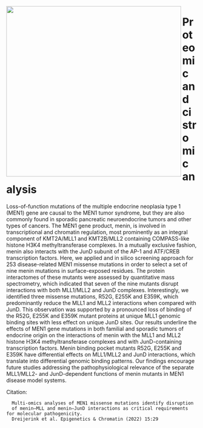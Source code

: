 <p align="center">
  <img src="https://user-images.githubusercontent.com/28807444/187976069-20aa327d-8a48-49c3-a04b-0b8f63daa517.jpeg" align='left' height='450.2' width='461.4' />
</p>

# Proteomic and cistromic analysis

Loss-of-function mutations of the multiple endocrine neoplasia type 1 (MEN1) gene are causal to the MEN1 tumor syndrome, but they are also commonly found in sporadic pancreatic neuroendocrine tumors and other types of cancers. The MEN1 gene product, menin, is involved in transcriptional and chromatin regulation, most prominently as an integral component of KMT2A/MLL1 and KMT2B/MLL2 containing COMPASS-like histone H3K4 methyltransferase complexes. In a mutually exclusive fashion, menin also interacts with the JunD subunit of the AP-1 and ATF/CREB transcription factors. Here, we applied and in silico screening approach for 253 disease-related MEN1 missense mutations in order to select a set of nine menin mutations in surface-exposed residues. The protein interactomes of these mutants were assessed by quantitative mass spectrometry, which indicated that seven of the nine mutants disrupt interactions with both MLL1/MLL2 and JunD complexes. Interestingly, we identified three missense mutations, R52G, E255K and E359K, which predominantly reduce the MLL1 and MLL2 interactions when compared with JunD. This observation was supported by a pronounced loss of binding of the R52G, E255K and E359K mutant proteins at unique MLL1 genomic binding sites with less effect on unique JunD sites. Our results underline the effects of MEN1 gene mutations in both familial and sporadic tumors of endocrine origin on the interactions of menin with the MLL1 and MLL2 histone H3K4 methyltransferase complexes and with JunD-containing transcription factors. Menin binding pocket mutants R52G, E255K and E359K have differential effects on MLL1/MLL2 and JunD interactions, which translate into differential genomic binding patterns. Our findings encourage future studies addressing the pathophysiological relevance of the separate MLL1/MLL2- and JunD-dependent functions of menin mutants in MEN1 disease model systems.

Citation:

      Multi-omics analyses of MEN1 missense mutations identify disruption 
      of menin–MLL and menin–JunD interactions as critical requirements for molecular pathogenicity.
      Dreijerink et al. Epigenetics & Chromatin (2022) 15:29
